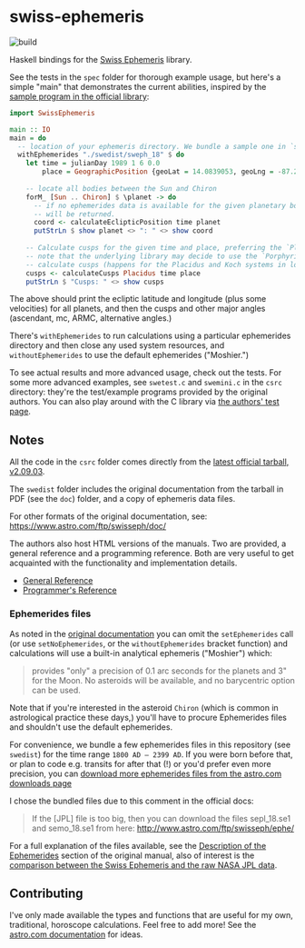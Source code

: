 # swiss-ephemeris

![build](https://github.com/lfborjas/swiss-ephemeris/workflows/Haskell%20CI/badge.svg)


Haskell bindings for the [Swiss Ephemeris](https://www.astro.com/swisseph/swephinfo_e.htm) library.

See the tests in the `spec` folder for thorough example usage, but here's a simple "main" that demonstrates the current abilities, inspired by the [sample program in the official library](https://www.astro.com/swisseph/swephprg.htm#_Toc46406771):

```haskell
import SwissEphemeris

main :: IO
main = do 
  -- location of your ephemeris directory. We bundle a sample one in `swedist`.
  withEphemerides "./swedist/sweph_18" $ do
    let time = julianDay 1989 1 6 0.0
        place = GeographicPosition {geoLat = 14.0839053, geoLng = -87.2750137}
  
    -- locate all bodies between the Sun and Chiron
    forM_ [Sun .. Chiron] $ \planet -> do
      -- if no ephemerides data is available for the given planetary body, a `Left` value
      -- will be returned.
      coord <- calculateEclipticPosition time planet
      putStrLn $ show planet <> ": " <> show coord
   
    -- Calculate cusps for the given time and place, preferring the `Placidus` system.
    -- note that the underlying library may decide to use the `Porphyrius` system if it can't
    -- calculate cusps (happens for the Placidus and Koch systems in locations near the poles.)
    cusps <- calculateCusps Placidus time place
    putStrLn $ "Cusps: " <> show cusps
```
The above should print the ecliptic latitude and longitude (plus some velocities) for all planets, and then the cusps and other major angles (ascendant, mc, ARMC, alternative angles.)

There's `withEphemerides` to run calculations using a particular ephemerides directory and then close any used
system resources, and `withoutEphemerides` to use the default ephemerides ("Moshier.")

To see actual results and more advanced usage, check out the tests. For some more advanced examples, see `swetest.c` and `swemini.c` in the `csrc` directory: they're the test/example programs provided by the original authors. You can also play around with the C library via [the authors' test page](https://www.astro.com/swisseph/swetest.htm).


## Notes

All the code in the `csrc` folder comes directly from the [latest official tarball, v2.09.03](https://www.astro.com/ftp/swisseph/). 

The `swedist` folder includes the original documentation from the tarball in PDF (see the `doc`) folder, and a copy of ephemeris data files.

For other formats of the original documentation, see: https://www.astro.com/ftp/swisseph/doc/

The authors also host HTML versions of the manuals. Two are provided, a general reference and a programming reference. Both are very useful to get
acquainted with the functionality and implementation details.

* [General Reference](https://www.astro.com/swisseph/swisseph.htm)
* [Programmer's Reference](https://www.astro.com/swisseph/swephprg.htm)

### Ephemerides files

As noted in the [original documentation](https://www.astro.com/swisseph/swisseph.htm) you can omit the `setEphemerides` call (or use `setNoEphemerides`, or the `withoutEphemerides` bracket function) and calculations will use a built-in analytical
ephemeris ("Moshier") which:

> provides "only" a precision of 0.1 arc seconds for the planets and 3" for the Moon. No asteroids will be available, and no barycentric option can be used.


Note that if you're interested in the asteroid `Chiron` (which is common in astrological practice these days,) you'll have to procure Ephemerides files and shouldn't use the default ephemerides. 

For convenience, we bundle a few ephemerides files in this repository (see `swedist`) for the time range `1800 AD – 2399 AD`. If you were born before that, or plan to code e.g. transits for after that (!) or 
you'd prefer even more precision, you can [download more ephemerides files from the astro.com downloads page](https://www.astro.com/ftp/swisseph/ephe/)

I chose the bundled files due to this comment in the official docs:

> If the [JPL] file is too big, then you can download the files sepl_18.se1 and semo_18.se1 from here: http://www.astro.com/ftp/swisseph/ephe/

For a full explanation of the files available, see the [Description of the Ephemerides](https://www.astro.com/swisseph/swisseph.htm#_Toc46391649) section of the original manual, also of
interest is the [comparison between the Swiss Ephemeris and the raw NASA JPL
data](https://www.astro.com/swisseph/swisseph.htm#_Toc46391741).

## Contributing

I've only made available the types and functions that are useful for my own, traditional, horoscope calculations.
Feel free to add more! See the [astro.com documentation](https://www.astro.com/swisseph/swisseph.htm) for ideas.
